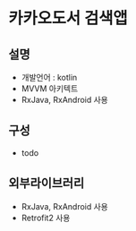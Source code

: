 # 카카오도서 검색앱

## 설명
- 개발언어 : kotlin
- MVVM 아키텍트
- RxJava, RxAndroid 사용

## 구성
- todo

## 외부라이브러리
- RxJava, RxAndroid 사용
- Retrofit2 사용
 